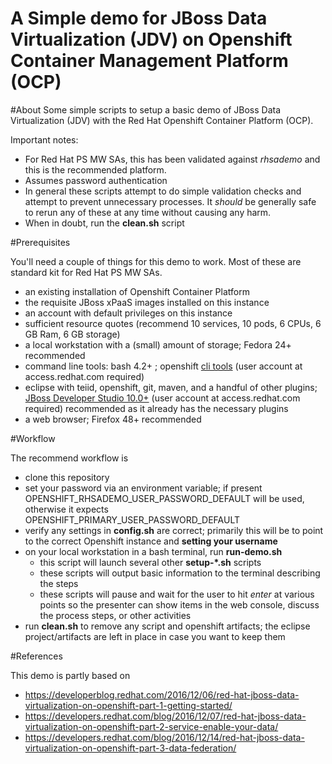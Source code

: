 # A Simple demo for JBoss Data Virtualization (JDV) on Openshift Container Management Platform (OCP)

#About
Some simple scripts to setup a basic demo of JBoss Data Virtualization (JDV) with the Red Hat Openshift Container Platform (OCP).

Important notes: 
- For Red Hat PS MW SAs, this has been validated against _rhsademo_ and this is the recommended platform.
- Assumes password authentication
- In general these scripts attempt to do simple validation checks and attempt to prevent unnecessary processes. It _should_ be generally safe to rerun any of these at any time without causing any harm.
- When in doubt, run the **clean.sh** script

#Prerequisites

You'll need a couple of things for this demo to work. Most of these are standard kit for Red Hat PS MW SAs.
- an existing installation of Openshift Container Platform
- the requisite JBoss xPaaS images installed on this instance
- an account with default privileges on this instance
- sufficient resource quotes (recommend 10 services, 10 pods, 6 CPUs, 6 GB Ram, 6 GB storage)
- a local workstation with a (small) amount of storage; Fedora 24+ recommended
- command line tools: bash 4.2+ ; openshift [cli tools](https://access.redhat.com/downloads/content/290) (user account at access.redhat.com required)
- eclipse with teiid, openshift, git, maven, and a handful of other plugins; [JBoss Developer Studio 10.0+](http://developers.redhat.com/products/devstudio/download/) (user account at access.redhat.com required) recommended as it already has the necessary plugins
- a web browser; Firefox 48+ recommended

#Workflow

The recommend workflow is
- clone this repository
- set your password via an environment variable; if present OPENSHIFT\_RHSADEMO\_USER\_PASSWORD\_DEFAULT will be used, otherwise it expects OPENSHIFT\_PRIMARY\_USER\_PASSWORD\_DEFAULT
- verify any settings in **config.sh** are correct; primarily this will be to point to the correct Openshift instance and **setting your username**
- on your local workstation in a bash terminal, run **run-demo.sh**
  * this script will launch several other **setup-*.sh** scripts
  * these scripts will output basic information to the terminal describing the steps
  * these scripts will pause and wait for the user to hit _enter_ at various points so the presenter can show items in the web console, discuss the process steps, or other activities 
- run **clean.sh** to remove any script and openshift artifacts; the eclipse project/artifacts are left in place in case you want to keep them


#References

This demo is partly based on
- https://developerblog.redhat.com/2016/12/06/red-hat-jboss-data-virtualization-on-openshift-part-1-getting-started/
- https://developers.redhat.com/blog/2016/12/07/red-hat-jboss-data-virtualization-on-openshift-part-2-service-enable-your-data/
- https://developers.redhat.com/blog/2016/12/14/red-hat-jboss-data-virtualization-on-openshift-part-3-data-federation/


